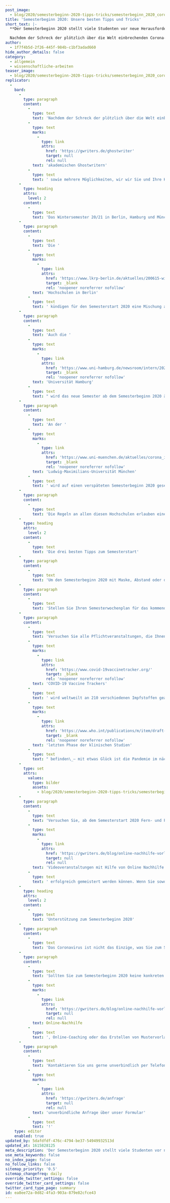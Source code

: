 ```yaml
---
post_image:
  - blog/2020/semesterbeginn-2020-tipps-tricks/semesterbeginn_2020_corona.jpg
title: 'Semesterbeginn 2020: Unsere besten Tipps und Tricks'
short_text: |-
  **Der Semesterbeginn 2020 stellt viele Studenten vor neue Herausforderungen. Mit diesen Tipps meistern Sie online Klausuren und Distanzlernen im WS 20/21!**

  Nachdem der Schreck der plötzlich über die Welt einbrechenden Corona-Pandemie Ende März das Universitätsleben zum Stillstand gebracht hat, soll der Semesterbeginn 2020 geordnet, bedacht und fast schon regulär stattfinden. Doch unterschiedliche Universitäten haben unterschiedliche Regeln zum Neubeginn nach Corona. Je nachdem, ob Sie in Berlin, Hamburg oder München studieren, sehen Sie sich einem anderen Ausmaß an Vorsichtsmaßnahmen gegenüber. Daher wollen wir Ihnen in diesem Artikel zunächst einen Überblick über die wichtigsten Regeln zum Infektionsschutz an diesen drei großen Universitäten geben. Außerdem präsentieren wir Ihnen drei Tipps zum Semesterstart von unseren akademischen Ghostwritern sowie mehrere Möglichkeiten, wir wir Sie und Ihre Kommilitonen professionell unterstützen können...
author:
  - 1f7f4b5d-2f26-445f-984b-c1bf3adad660
hide_author_details: false
category:
  - allgemein
  - wissenschaftliche-arbeiten
teaser_image:
  - blog/2020/semesterbeginn-2020-tipps-tricks/semesterbeginn_2020_corona.jpg
replicator:
  -
    bard:
      -
        type: paragraph
        content:
          -
            type: text
            text: 'Nachdem der Schreck der plötzlich über die Welt einbrechenden Corona-Pandemie Ende März das Universitätsleben zum Stillstand gebracht hat, soll der Semesterbeginn 2020 geordnet, bedacht und fast schon regulär stattfinden. Doch unterschiedliche Universitäten haben unterschiedliche Regeln zum Neubeginn nach Corona. Je nachdem, ob Sie in Berlin, Hamburg oder München studieren, sehen Sie sich einem anderen Ausmaß an Vorsichtsmaßnahmen gegenüber. Daher wollen wir Ihnen in diesem Artikel zunächst einen Überblick über die wichtigsten Regeln zum Infektionsschutz an diesen drei großen Universitäten geben. Außerdem präsentieren wir Ihnen drei Tipps zum Semesterstart von unseren '
          -
            type: text
            marks:
              -
                type: link
                attrs:
                  href: 'https://gwriters.de/ghostwriter'
                  target: null
                  rel: null
            text: 'akademischen Ghostwritern'
          -
            type: text
            text: ' sowie mehrere Möglichkeiten, wir wir Sie und Ihre Kommilitonen professionell unterstützen können.'
      -
        type: heading
        attrs:
          level: 2
        content:
          -
            type: text
            text: 'Das Wintersemester 20/21 in Berlin, Hamburg und München'
      -
        type: paragraph
        content:
          -
            type: text
            text: 'Die '
          -
            type: text
            marks:
              -
                type: link
                attrs:
                  href: 'https://www.lkrp-berlin.de/aktuelles/200615-wintersemester20-21/index.html'
                  target: _blank
                  rel: 'noopener noreferrer nofollow'
            text: 'Hochschulen in Berlin'
          -
            type: text
            text: ' kündigen für den Semesterstart 2020 eine Mischung aus Präsenz- und Fernlehre an und betonen, dass der Fokus vermehrt auf digitaler Lehre liegen soll. Diese Entscheidung dient dazu, sogenannte Praxisformate wie Laborpraktika und Exkursionen problemlos als Präsenzveranstaltungen durchführen zu können. Auch Prüfungen sollen ab dem Semesterbeginn nur dann in Präsenz stattfinden können, wenn für diese Räumlichkeiten zur Verfügung stehen, die groß genug sind, um ausreichend Infektionsschutz zu gewährleisten. Im Falle, dass eine online Prüfung oder online Klausur nicht möglich ist, mietet die Universität Räumlichkeiten mit entsprechender Größe an.'
      -
        type: paragraph
        content:
          -
            type: text
            text: 'Auch die '
          -
            type: text
            marks:
              -
                type: link
                attrs:
                  href: 'https://www.uni-hamburg.de/newsroom/intern/2020/0323-auswirkungen-studierende.html'
                  target: _blank
                  rel: 'noopener noreferrer nofollow'
            text: 'Universität Hamburg'
          -
            type: text
            text: " wird das neue Semester ab dem Semesterbeginn 2020 ähnlich handhaben. Im Gegensatz zu den Berliner Hochschulen will man in Hamburg die begrenzten räumlichen Kapazitäten für Studierende im ersten Semester nutzen.\_ So möchte man diesen den Einstieg ins Studium zum Semesterstart über Präsenzveranstaltungen zu erleichtern."
      -
        type: paragraph
        content:
          -
            type: text
            text: 'An der '
          -
            type: text
            marks:
              -
                type: link
                attrs:
                  href: 'https://www.uni-muenchen.de/aktuelles/corona_informationen/studium_lehre/index.html#Vorlesungszeit'
                  target: _blank
                  rel: 'noopener noreferrer nofollow'
            text: 'Ludwig-Maximilians-Universität München'
          -
            type: text
            text: ' wird auf einen verspäteten Semesterbeginn 2020 gesetzt. So beginnt das Wintersemester für die meisten Studierenden erst im November. Ausgenommen hiervon sind die höheren Semester der Human- und Zahnmedizin. Grundsätzlich sollen an der Uni München wieder Präsenzveranstaltungen durchgeführt werden. Doch auch hier gelten die üblichen Maßnahmen zum Infektionsschutz: Abstand halten, wenn das nicht möglich ist, Mund-Nasen-Schutz tragen und die akribische Dokumentation aller Teilnehmenden an Lehrveranstaltungen.'
      -
        type: paragraph
        content:
          -
            type: text
            text: 'Die Regeln an allen diesen Hochschulen erlauben einen halbwegs regulären Semesterbeginn natürlich nur dann, wenn auch das aktuelle Infektionsgeschehen einen solchen zulässt.'
      -
        type: heading
        attrs:
          level: 2
        content:
          -
            type: text
            text: 'Die drei besten Tipps zum Semesterstart'
      -
        type: paragraph
        content:
          -
            type: text
            text: 'Um den Semesterbeginn 2020 mit Maske, Abstand oder digital zu erleichtern, haben wir Ihnen die drei besten Tipps zusammengestellt, mit denen Sie unbeschwert ins Wintersemester starten können:'
      -
        type: paragraph
        content:
          -
            type: text
            text: 'Stellen Sie Ihren Semesterwochenplan für das kommende Wintersemester anders zusammen, als Sie es gewohnt sind. Natürlich müssen Pflichtveranstaltungen belegt werden – aber die besonderen Umstände geben Ihnen die Chance, bei den Wahlveranstaltungen kreativ zu werden. Suchen Sie sich wenig besuchte Veranstaltungen in Nischenfächern heraus, oder überprüfen Sie, ob Sie auch für Exkursionen ECTS-Punkte bekommen können. So können aus Massenveranstaltungen, die Sie vor den Computerbildschirm zwingen, schnell Veranstaltungen werden, die Spaß machen und Infektionsschutz bieten.'
      -
        type: paragraph
        content:
          -
            type: text
            text: 'Versuchen Sie alle Pflichtveranstaltungen, die Ihnen unter den Corona-Regeln schwer fallen, zu verschieben oder mit anderen Veranstaltungen zu tauschen. Denn obwohl der Wintersemester 20/21 noch mit vielen Beschränkungen stattfindet, kann das Sommersemester 2021 schon ganz anders aussehen. Nach dem aktuellen Stand des '
          -
            type: text
            marks:
              -
                type: link
                attrs:
                  href: 'https://www.covid-19vaccinetracker.org/'
                  target: _blank
                  rel: 'noopener noreferrer nofollow'
            text: 'COVID-19 Vaccine Trackers'
          -
            type: text
            text: ' wird weltweilt an 210 verschiedenen Impfstoffen gearbeitet von denen sich einige bereits in der '
          -
            type: text
            marks:
              -
                type: link
                attrs:
                  href: 'https://www.who.int/publications/m/item/draft-landscape-of-covid-19-candidate-vaccines'
                  target: _blank
                  rel: 'noopener noreferrer nofollow'
            text: 'letzten Phase der klinischen Studien'
          -
            type: text
            text: " befinden\_– mit etwas Glück ist die Pandemie im nächsten Jahr bereits eine Erkrankung, die von der Menschheit kontrolliert werden kann. Und nicht umgekehrt."
      -
        type: set
        attrs:
          values:
            type: bilder
            assets:
              - blog/2020/semesterbeginn-2020-tipps-tricks/semesterbeginn_2020_corona_impfung.png
      -
        type: paragraph
        content:
          -
            type: text
            text: 'Versuchen Sie, ab dem Semesterstart 2020 Fern- und Präsenzlehre so ähnlich wie möglich zu behandeln. In einem vorhergehenden Artikel haben wir Tipps dazu gegeben, wie '
          -
            type: text
            marks:
              -
                type: link
                attrs:
                  href: 'https://gwriters.de/blog/online-nachhilfe-vorlesung'
                  target: null
                  rel: null
            text: 'Videoveranstaltungen mit Hilfe von Online Nachhilfe'
          -
            type: text
            text: ' erfolgreich gemeistert werden können. Wenn Sie sowohl digitale als auch Präsenzveranstaltungen in Ihrem mentalen Wochenplan als Lehreinheiten verankern, die Zeit und Aufmerksamkeit benötigen, wird sich auch nach dem Semesterbeginn 2020 schnell eine effiziente Routine einstellen.'
      -
        type: heading
        attrs:
          level: 2
        content:
          -
            type: text
            text: 'Unterstützung zum Semesterbeginn 2020'
      -
        type: paragraph
        content:
          -
            type: text
            text: 'Das Coronavirus ist nicht das Einzige, was Sie zum Semesterstart 2020 nicht alleine lässt. Tutoren und Studienberater sind auch während der Pandemie für Ihre Fragen zuständig und dazu da, Ihnen Unterstützung zu gewähren. Scheuen Sie sich nicht, Hilfsangebote in Anspruch zu nehmen.'
      -
        type: paragraph
        content:
          -
            type: text
            text: 'Sollten Sie zum Semesterbeginn 2020 keine konkreten Fragen haben, aber unter Zeitdruck leiden oder einfach ein wenig Assistenz benötigen, sind Online-Angebote vielleicht genau das Richtige für Sie. '
          -
            type: text
            marks:
              -
                type: link
                attrs:
                  href: 'https://gwriters.de/blog/online-nachhilfe-vorlesung'
                  target: null
                  rel: null
            text: Online-Nachhilfe
          -
            type: text
            text: ', Online-Coaching oder das Erstellen von Mustervorlagen fallen in den Kompetenzbereich unserer Autoren bei GWriters. Eine exzellente Kommunikation zwischen unseren Projektmanagern, Autoren und Ihnen erlaubt es uns, die Anforderungen für Ihre digitalen und Präsenzveranstaltungen genau zu erfüllen. Das kann zwischen Maskenpflicht und Regelstudienzeit schon mal eine Last von den Schultern nehmen.'
      -
        type: paragraph
        content:
          -
            type: text
            text: 'Kontaktieren Sie uns gerne unverbindlich per Telefon oder E-Mail. Wir sind für Sie da, um mit Ihnen Umfang und Möglichkeiten unserer akademischen Unterstützung zum im kommenden Wintersemester zu besprechen. Schicken Sie uns schnell & einfach eine '
          -
            type: text
            marks:
              -
                type: link
                attrs:
                  href: 'https://gwriters.de/anfrage'
                  target: null
                  rel: null
            text: 'unverbindliche Anfrage über unser Formular'
          -
            type: text
            text: '!'
    type: editor
    enabled: true
updated_by: 5dafdfdf-476c-4794-be37-54949932513d
updated_at: 1615828125
meta_description: 'Der Semesterbeginn 2020 stellt viele Studenten vor neue Herausforderungen. Mit diesen Tipps meistern Sie online Klausuren und Distanzlernen im WS 20/21!'
use_meta_keywords: false
no_index_page: false
no_follow_links: false
sitemap_priority: '0.5'
sitemap_changefreq: daily
override_twitter_settings: false
override_twitter_card_settings: false
twitter_card_type_page: summary
id: ea8ee72a-0d82-4fa3-903a-879e82cfce43
---
```

